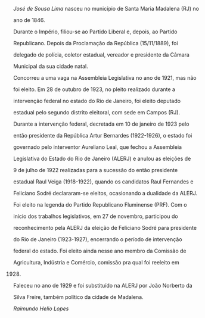 

*José de Sousa Lima* nasceu no município de Santa Maria Madalena (RJ) no

ano de 1846.



Durante o Império, filiou-se ao Partido Liberal e, depois, ao Partido

Republicano. Depois da Proclamação da República (15/11/1889), foi

delegado de polícia, coletor estadual, vereador e presidente da Câmara

Municipal da sua cidade natal.



Concorreu a uma vaga na Assembleia Legislativa no ano de 1921, mas não

foi eleito. Em 28 de outubro de 1923, no pleito realizado durante a

intervenção federal no estado do Rio de Janeiro, foi eleito deputado

estadual pelo segundo distrito eleitoral, com sede em Campos (RJ).

Durante a intervenção federal, decretada em 10 de janeiro de 1923 pelo

então presidente da República Artur Bernardes (1922-1926), o estado foi

governado pelo interventor Aureliano Leal, que fechou a Assembleia

Legislativa do Estado do Rio de Janeiro (ALERJ) e anulou as eleições de

9 de julho de 1922 realizadas para a sucessão do então presidente

estadual Raul Veiga (1918-1922), quando os candidatos Raul Fernandes e

Feliciano Sodré declararam-se eleitos, ocasionando a dualidade da ALERJ.



Foi eleito na legenda do Partido Republicano Fluminense (PRF). Com o

início dos trabalhos legislativos, em 27 de novembro, participou do

reconhecimento pela ALERJ da eleição de Feliciano Sodré para presidente

do Rio de Janeiro (1923-1927), encerrando o período de intervenção

federal do estado. Foi eleito ainda nesse ano membro da Comissão de

Agricultura, Indústria e Comércio, comissão pra qual foi reeleito em

1928.



Faleceu no ano de 1929 e foi substituído na ALERJ por João Norberto da

Silva Freire, também político da cidade de Madalena.



*Raimundo Helio Lopes*



